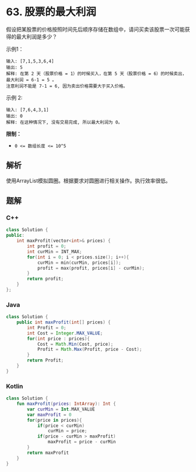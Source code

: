 # 63. 股票的最大利润

假设把某股票的价格按照时间先后顺序存储在数组中，请问买卖该股票一次可能获得的最大利润是多少？

示例1：

```
输入: [7,1,5,3,6,4]
输出: 5
解释: 在第 2 天（股票价格 = 1）的时候买入，在第 5 天（股票价格 = 6）的时候卖出，最大利润 = 6-1 = 5 。
注意利润不能是 7-1 = 6, 因为卖出价格需要大于买入价格。
```

示例 2:

    输入: [7,6,4,3,1]
    输出: 0
    解释: 在这种情况下, 没有交易完成, 所以最大利润为 0。

**限制：**

- `0 <= 数组长度 <= 10^5`

## 解析

使用ArrayList模拟圆圈。根据要求对圆圈进行相关操作。执行效率很低。

## 题解

### C++

```c++
class Solution {
public:
    int maxProfit(vector<int>& prices) {
        int profit = 0;
        int curMin = INT_MAX;
        for(int i = 0; i < prices.size(); i++){
            curMin = min(curMin, prices[i]);
            profit = max(profit, prices[i] - curMin);
        }
        return profit;
    }
};
```



### Java

```java
class Solution {
    public int maxProfit(int[] prices) {
        int Profit = 0;
        int Cost = Integer.MAX_VALUE;
        for(int price : prices){
            Cost = Math.Min(Cost, price);
            Profit = Math.Max(Profit, price - Cost);
        }
        return Profit;
    }
}
```



### Kotlin

```kotlin
class Solution {
    fun maxProfit(prices: IntArray): Int {
        var curMin = Int.MAX_VALUE
        var maxProfit = 0
        for(price in prices){
            if(price < curMin)
                curMin = price;
            if(price - curMin > maxProfit)
                maxProfit = price - curMin
        }
        return maxProfit
    }
}
```

